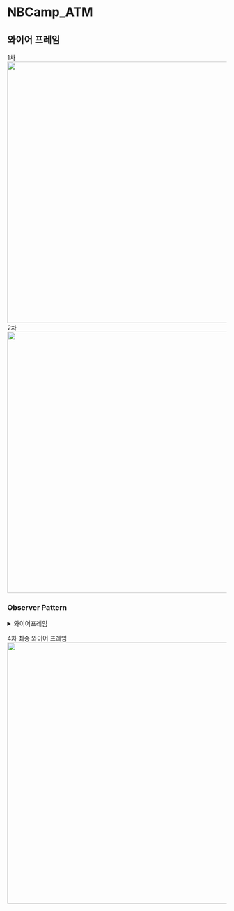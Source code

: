 # NBCamp_ATM

## 와이어 프레임
1차<br>
<img src="https://github.com/user-attachments/assets/a5ea2a30-cd35-4770-8908-63cd5340f829" width = "600"/><br>
2차<br> 
<img src="https://github.com/user-attachments/assets/357f257f-9f63-40cf-905a-ca672274de08" width = "600"/><br>


### Observer Pattern
<details>
  <summary>와이어프레임</summary>
  (UML 클래스 다이어그램 연습 중)
  2차<br>
  <img src="https://github.com/user-attachments/assets/b08db3f4-5582-4a4e-9f5e-94f2d2ae5181" width = "600"/><br>
  3차<br>
  <img src="https://github.com/user-attachments/assets/7de8cce1-e87c-4d0d-a4c2-a995d4ed4bbd" width = "600"/><br>
</details>

4차 최종 와이어 프레임<br>
<img src="https://github.com/user-attachments/assets/0ffaa4a7-a106-4118-803e-be05e55f21b5" width = "600"/><br>
